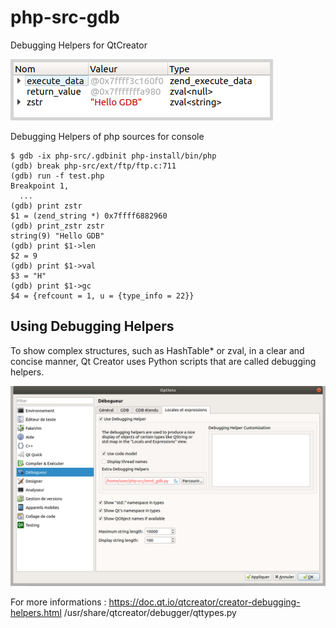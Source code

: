 # php-src-gdb
Debugging Helpers for QtCreator

![zval of zend_string display](https://github.com/gtkphp/php-src-gdb/blob/main/zval.png "QtCreator debuger")

Debugging Helpers of php sources for console

```console
$ gdb -ix php-src/.gdbinit php-install/bin/php
(gdb) break php-src/ext/ftp/ftp.c:711
(gdb) run -f test.php
Breakpoint 1,
  ...
(gdb) print zstr
$1 = (zend_string *) 0x7ffff6882960
(gdb) print_zstr zstr
string(9) "Hello GDB"
(gdb) print $1->len
$2 = 9
(gdb) print $1->val
$3 = "H"
(gdb) print $1->gc
$4 = {refcount = 1, u = {type_info = 22}}
```

## Using Debugging Helpers

To show complex structures, such as HashTable* or zval, in a clear and concise manner, Qt Creator uses Python scripts that are called debugging helpers.

![use extra debuger](https://github.com/gtkphp/php-src-gdb/blob/main/config.png "Configure QtCreator")

For more informations : https://doc.qt.io/qtcreator/creator-debugging-helpers.html
/usr/share/qtcreator/debugger/qttypes.py
